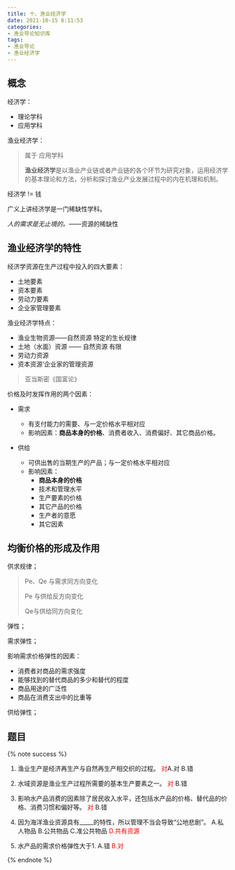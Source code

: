 ```yaml
---
title: 十、渔业经济学
date: 2021-10-15 8:11:53
categories:
- 渔业导论知识库
tags:
- 渔业导论
- 渔业经济学
---
```


## 概念

经济学：

- 理论学科
- 应用学科
<!--more-->
渔业经济学：

> 属于 应用学科
>
> **渔业经济学**是以渔业产业链或者产业链的各个环节为研究对象，运用经济学的基本理论和方法，分析和探讨渔业产业发展过程中的内在机理和机制。

经济学 != 钱

广义上讲经济学是一门稀缺性学科。

_人的需求是无止境的。_——资源的稀缺性

## 渔业经济学的特性

经济学资源在生产过程中投入的四大要素：

- 土地要素
- 资本要素
- 劳动力要素
- 企业家管理要素

渔业经济学特点：

- 渔业生物资源——自然资源
  特定的生长规律
- 土地（水面）资源 —— 自然资源
  有限
- 劳动力资源
- 资本资源‘企业家的管理资源

>  亚当斯密《国富论》

价格及时发挥作用的两个因素：

- 需求
  - 有支付能力的需要、与一定价格水平相对应
  - 影响因素：**商品本身的价格**、消费者收入、消费偏好、其它商品价格。

- 供给
  - 可供出售的当期生产的产品；与一定价格水平相对应
  - 影响因素：
    - **商品本身的价格**
    - 技术和管理水平
    - 生产要素的价格
    - 其它产品的价格
    - 生产者的意愿
    - 其它因素

## 均衡价格的形成及作用

供求规律；

> Pe、Qe 与需求同方向变化
>
> Pe 与供给反方向变化
>
> Qe与供给同方向变化

弹性；

需求弹性；

影响需求价格弹性的因素：

- 消费者对商品的需求强度
- 能够找到的替代商品的多少和替代的程度
- 商品用途的广泛性
- 商品在消费支出中的比重等

供给弹性；

## 题目

{% note success %}

1. 渔业生产是经济再生产与自然再生产相交织的过程。
  <span style="color: red;">对</span>A.对
  B.错

2. 水域资源是渔业生产过程所需要的基本生产要素之一。
  <span style="color: red;">对</span>
  B.错

3. 影响水产品消费的因素除了居民收入水平，还包括水产品的价格、替代品的价格、消费习惯和偏好等。
  <span style="color: red;">对</span>
  B.错

4. 因为海洋渔业资源具有_____的特性，所以管理不当会导致“公地悲剧”。
  A.私人物品
  B.公共物品
  C.准公共物品
  <span style="color: red;">D.共有资源</span>

5. 水产品的需求价格弹性大于1.
  A.错
  <span style="color: red;">B.对</span>

{% endnote %}
